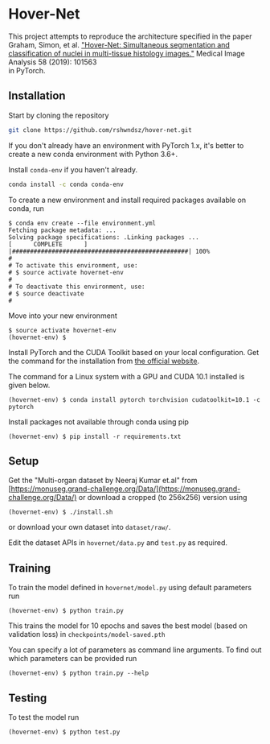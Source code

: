 # Hover-Net

This project attempts to reproduce the architecture specified in the paper  
Graham, Simon, et al. ["Hover-Net: Simultaneous segmentation and classification of nuclei in multi-tissue histology images."](https://arxiv.org/abs/1812.06499) Medical Image Analysis 58 (2019): 101563  
in PyTorch.

## Installation

Start by cloning the repository

```bash
git clone https://github.com/rshwndsz/hover-net.git
```

If you don't already have an environment with PyTorch 1.x, it's better to create a new conda environment with Python 3.6+.

Install `conda-env` if you haven't already.

```bash
conda install -c conda conda-env
```

To create a new environment and install required packages available on conda, run

```console
$ conda env create --file environment.yml 
Fetching package metadata: ...
Solving package specifications: .Linking packages ...
[      COMPLETE      ] |#################################################| 100%
#
# To activate this environment, use:
# $ source activate hovernet-env
#
# To deactivate this environment, use:
# $ source deactivate
#
```

Move into your new environment

```console
$ source activate hovernet-env
(hovernet-env) $
```

Install PyTorch and the CUDA Toolkit based on your local configuration. Get the command for the installation from [the official website](https://pytorch.org/).

The command for a Linux system with a GPU and CUDA 10.1 installed is given below.

```console
(hovernet-env) $ conda install pytorch torchvision cudatoolkit=10.1 -c pytorch
```

Install packages not available through conda using pip

```console
(hovernet-env) $ pip install -r requirements.txt
```

## Setup

Get the "Multi-organ dataset by Neeraj Kumar et.al" from [https://monuseg.grand-challenge.org/Data/](https://monuseg.grand-challenge.org/Data/) or download a cropped (to 256x256) version using

```console
(hovernet-env) $ ./install.sh
```

or download your own dataset into `dataset/raw/`.

Edit the dataset APIs in `hovernet/data.py` and `test.py` as required.

## Training

To train the model defined in `hovernet/model.py` using default parameters run

```console
(hovernet-env) $ python train.py
```

This trains the model for 10 epochs and saves the best model (based on validation loss) in `checkpoints/model-saved.pth`

You can specify a lot of parameters as command line arguments.
To find out which parameters can be provided run

```console
(hovernet-env) $ python train.py --help
```

## Testing

To test the model run

```console
(hovernet-env) $ python test.py
```
